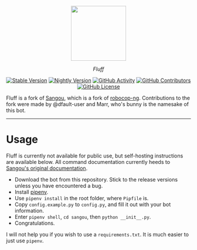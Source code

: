<p align="center">
    <a href="https://3gou.0ccu.lt"><picture><img width="150px" src="https://raw.githubusercontent.com/dfault-user/fluff/master/flaff/assets/fluff.png"></picture></a>
</p>
<p align="center"><i>Fluff</i></p>

<p align="center"><a href="https://github.com/dfault-user/fluff/releases/latest"><img alt="Stable Version" src="https://img.shields.io/badge/Stable-0.3.2-cyan?labelColor=black"></a> <a href="https://codeload.github.com/dfault-user/fluff/zip/refs/heads/master"><img alt="Nightly Version" src="https://img.shields.io/badge/Nightly-0.4.0-lightpink?labelColor=white"></a> <a href="https://github.com/dfault-user/fluff/commits/master/"><img alt="GitHub Activity" src="https://img.shields.io/github/commit-activity/w/dfault-user/fluff?logo=github&color=white&labelColor=black&label=Commits"></a> <a href="https://github.com/dfault-user/fluff/graphs/contributors"><img alt="GitHub Contributors" src="https://img.shields.io/github/contributors/dfault-user/fluff?color=lightpink&labelColor=white&label=Contribs"></a> <a href="https://github.com/dfault-user/fluff/blob/master/LICENSE"><img alt="GitHub License" src="https://img.shields.io/github/license/dfault-user/fluff?color=cyan&labelColor=black&label=License"></a></p>

Fluff is a fork of [Sangou](https://github.com/dfault-user/fluff), which is a fork of [robocop-ng](https://github.com/reswitched/robocop-ng). Contributions to the fork were made by @dfault-user and Marr, who's bunny is the namesake of this bot.

---

# Usage

Fluff is currently not available for public use, but self-hosting instructions are available below. All command documentation currently heeds to [Sangou's original documentation](https://3gou.0ccu.lt/).

- Download the bot from this repository. Stick to the release versions unless you have encountered a bug.
- Install [pipenv](https://pipenv.pypa.io/en/latest/).
- Use `pipenv install` in the root folder, where `Pipfile` is.
- Copy `config.example.py` to `config.py`, and fill it out with your bot information.
- Enter `pipenv shell`, `cd sangou`, then `python __init__.py`.
- Congratulations.

I will not help you if you wish to use a `requirements.txt`. It is much easier to just use `pipenv`.

